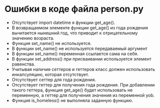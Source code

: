 Ошибки в коде файла person.py
=============================
- Отсутствует import datetime я функции get_age().
- В возвращаемом элементе функции get_age() из года рождения вычитается нынешний год,
что приводит к отрицательному значению возраста.
- Функция set_name() не используется.
- В функции set_name() не используется передаваемый аргумент
- В функции set_name() переменная ссылается сама на себя.
- В функции set_address() при присваивании используется элемент равенства.
- Учитывая наличие сеттеров и геттеров класс должен использовать инкапсуляцию, которая отсутствует.
- Отсутствует сеттер для года рождения.
- Отсутствует геттер для получения года рождения. При добавлении такого геттера, 
функция get_age() будет использовать не переменную, а геттер для получения значения из переменной yob.
- Функция is_homeless() не выполняла заданную функцию.